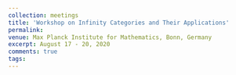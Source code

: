 ```yaml
---
collection: meetings
title: 'Workshop on Infinity Categories and Their Applications'
permalink: 
venue: Max Planck Institute for Mathematics, Bonn, Germany
excerpt: August 17 - 20, 2020
comments: true
tags:
---
```



